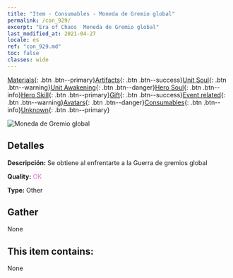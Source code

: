 ```yaml
---
title: "Item - Consumables - Moneda de Gremio global"
permalink: /con_929/
excerpt: "Era of Chaos  Moneda de Gremio global"
last_modified_at: 2021-04-27
locale: es
ref: "con_929.md"
toc: false
classes: wide
---
```

 [Materials](/ItemsES/){: .btn .btn--primary}[Artifacts](/ItemsES/Artifacts/){: .btn .btn--success}[Unit Soul](/ItemsES/UnitSoul/){: .btn .btn--warning}[Unit Awakening](/ItemsES/UnitAwakening/){: .btn .btn--danger}[Hero Soul](/ItemsES/HeroSoul/){: .btn .btn--info}[Hero Skill](/ItemsES/HeroSkill/){: .btn .btn--primary}[Gift](/ItemsES/Gift/){: .btn .btn--success}[Event related](/ItemsES/Events/){: .btn .btn--warning}[Avatars](/ItemsES/Avatars/){: .btn .btn--danger}[Consumables](/ItemsES/Consumables/){: .btn .btn--info}[Unknown](/ItemsES/Unknown/){: .btn .btn--primary}

 ![Moneda de Gremio global](/images/t/i_40017.png)

## Detalles
 **Descripción:** Se obtiene al enfrentarte a la Guerra de gremios global

 **Quality:** <span style="color: #DA70D6">OK</span>

 **Type:** Other

## Gather

  None

## This item contains:

  None

